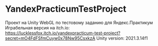 # YandexPracticumTestProject
Проект на Unity WebGL по тестовому заданию для Яндекс.Практикум
Играбельная версия на itch.io: https://lucklessfox.itch.io/yandexpracticum-test-project?secret=mO4FdFSfmCuyw0x78Nw95CsxkzA 
Unity version: 2021.3.14f1
